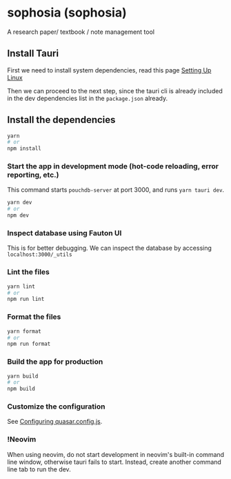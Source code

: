 # sophosia (sophosia)

A research paper/ textbook / note management tool

## Install Tauri

First we need to install system dependencies, read this page
[Setting Up Linux](https://tauri.app/v1/guides/getting-started/prerequisites)

Then we can proceed to the next step, since the tauri cli is already included in the dev dependencies list in the `package.json` already.

## Install the dependencies

```bash
yarn
# or
npm install
```

### Start the app in development mode (hot-code reloading, error reporting, etc.)

This command starts `pouchdb-server` at port 3000, and runs `yarn tauri dev`.

```bash
yarn dev
# or
npm dev
```

### Inspect database using Fauton UI

This is for better debugging. We can inspect the database by accessing `localhost:3000/_utils`

### Lint the files

```bash
yarn lint
# or
npm run lint
```

### Format the files

```bash
yarn format
# or
npm run format
```

### Build the app for production

```bash
yarn build
# or
npm build
```

### Customize the configuration

See [Configuring quasar.config.js](https://v2.quasar.dev/quasar-cli-vite/quasar-config-js).

### !Neovim

When using neovim, do not start development in neovim's built-in command line window, otherwise tauri fails to start. Instead, create another command line tab to run the dev.
